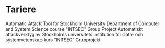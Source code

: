 # Tariere

Automatic Attack Tool for Stockholm University Department of Computer and System Science course "INTSEC" Group Project
Automatiskt attackverktyg av Stockholms universitets institution för data- och systemvetenskap kurs ”INTSEC” Grupprojekt
